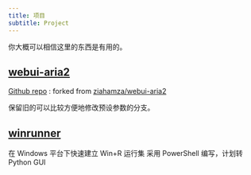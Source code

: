 ```yaml
---
title: 项目
subtitle: Project
---
```


你大概可以相信这里的东西是有用的。

## [webui-aria2](http://webui-aria2.inqb.ga/)

[Github repo](https://github.com/no1xsyzy/webui-aria2)
: forked from [ziahamza/webui-aria2](https://github.com/ziahamza/webui-aria2)

保留旧的可以比较方便地修改预设参数的分支。

## [winrunner](https://github.com/no1xsyzy/winrunner)

在 Windows 平台下快速建立 Win+R 运行集
采用 PowerShell 编写，计划转 Python GUI